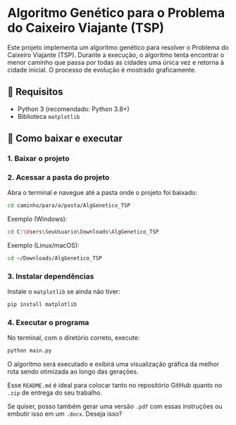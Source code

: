 # Algoritmo Genético para o Problema do Caixeiro Viajante (TSP)

Este projeto implementa um algoritmo genético para resolver o Problema do Caixeiro Viajante (TSP). Durante a execução, o algoritmo tenta encontrar o menor caminho que passa por todas as cidades uma única vez e retorna à cidade inicial. O processo de evolução é mostrado graficamente.

## 🔧 Requisitos

- Python 3 (recomendado: Python 3.8+)
- Biblioteca `matplotlib`

## 📁 Como baixar e executar

### 1. Baixar o projeto

### 2. Acessar a pasta do projeto

Abra o terminal e navegue até a pasta onde o projeto foi baixado:

```bash
cd caminho/para/a/pasta/AlgGenetico_TSP
```

Exemplo (Windows):

```bash
cd C:\Users\SeuUsuario\Downloads\AlgGenetico_TSP
```

Exemplo (Linux/macOS):

```bash
cd ~/Downloads/AlgGenetico_TSP
```

### 3. Instalar dependências

Instale o `matplotlib` se ainda não tiver:

```bash
pip install matplotlib
```

### 4. Executar o programa

No terminal, com o diretório correto, execute:

```bash
python main.py
```

O algoritmo será executado e exibirá uma visualização gráfica da melhor rota sendo otimizada ao longo das gerações.



Esse `README.md` é ideal para colocar tanto no repositório GitHub quanto no `.zip` de entrega do seu trabalho.

Se quiser, posso também gerar uma versão `.pdf` com essas instruções ou embutir isso em um `.docx`. Deseja isso?
```
